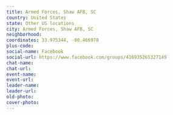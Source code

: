 ```yaml
---
title: Armed Forces, Shaw AFB, SC
country: United States
state: Other US locations
city: Armed Forces, Shaw AFB, SC
neighborhood: 
coordinates: 33.975344, -80.466978
plus-code:
social-name: Facebook
social-url: https://www.facebook.com/groups/416935265327149
chat-name:
chat-url:
event-name:
event-url:
leader-name:
leader-url:
old-photo: 
cover-photo:
---
```

